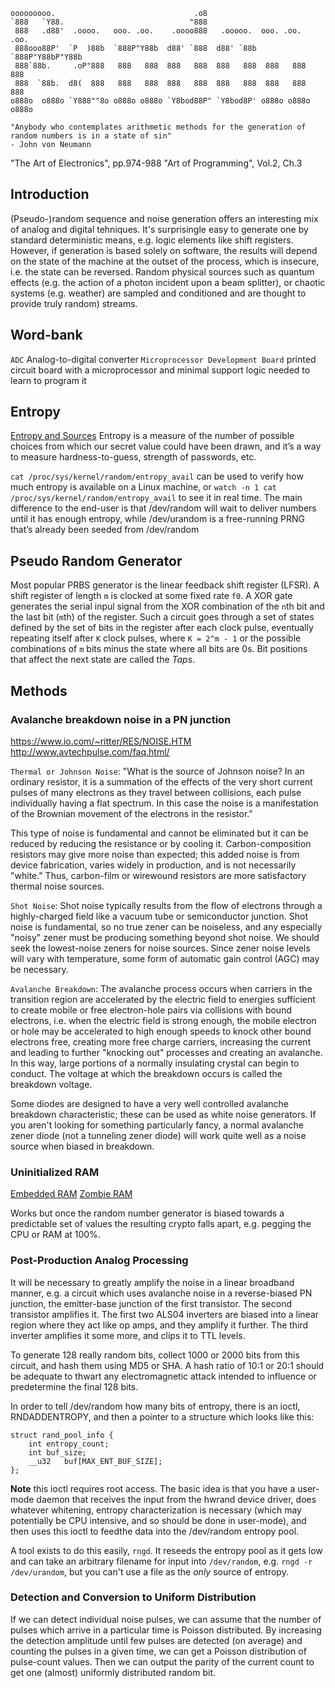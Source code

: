 ```
ooooooooo.                               .o8                              
`888   `Y88.                            "888                              
 888   .d88'  .oooo.   ooo. .oo.    .oooo888   .ooooo.  ooo. .oo.  .oo.   
 888ooo88P'  `P  )88b  `888P"Y88b  d88' `888  d88' `88b `888P"Y88bP"Y88b  
 888`88b.     .oP"888   888   888  888   888  888   888  888   888   888  
 888  `88b.  d8(  888   888   888  888   888  888   888  888   888   888  
o888o  o888o `Y888""8o o888o o888o `Y8bod88P" `Y8bod8P' o888o o888o o888o 

"Anybody who contemplates arithmetic methods for the generation of random numbers is in a state of sin"
- John von Neumann
```

"The Art of Electronics", pp.974-988
"Art of Programming", Vol.2, Ch.3

## Introduction
(Pseudo-)random sequence and noise generation offers an interesting mix of analog and digital tehniques. It's surprisingle easy to generate one by standard deterministic means, e.g. logic elements like shift registers. However, if generation is based solely on software, the results will depend on the state of the machine at the outset of the process, which is insecure, i.e. the state can be reversed. Random physical sources such as quantum effects (e.g. the action of a photon incident upon a beam splitter), or chaotic systems (e.g. weather) are sampled and conditioned and are thought to provide truly random) streams.

## Word-bank
`ADC` Analog-to-digital converter
`Microprocessor Development Board` printed circuit board with a microprocessor and minimal support logic needed to learn to program it

## Entropy
[Entropy and Sources](https://hackaday.com/2017/11/02/what-is-entropy-and-how-do-i-get-more-of-it/)
Entropy is a measure of the number of possible choices from which our secret value could have been drawn, and it’s a way to measure hardness-to-guess, strength of passwords, etc.

`cat /proc/sys/kernel/random/entropy_avail` can be used to verify how much entropy is available on a Linux machine, or `watch -n 1 cat /proc/sys/kernel/random/entropy_avail` to see it in real time. The main difference to the end-user is that /dev/random will wait to deliver numbers until it has enough entropy, while /dev/urandom is a free-running PRNG that’s already been seeded from /dev/random

## Pseudo Random Generator
Most popular PRBS generator is the linear feedback shift register (LFSR). A shift register of length `m` is clocked at some fixed rate `f0`. A XOR gate generates the serial inpul signal from the XOR combination of the `n`th bit and the last bit (`m`th) of the register. Such a circuit goes through a set of states defined by the set of bits in the register after each clock pulse, eventually repeating itself after `K` clock pulses, where `K = 2^m - 1` or the possible combinations of `m` bits minus the state where all bits are 0s. Bit positions that affect the next state are called the _Taps_.

## Methods
### Avalanche breakdown noise in a PN junction
https://www.io.com/~ritter/RES/NOISE.HTM
http://www.avtechpulse.com/faq.html/

`Thermal or Johnson Noise`: 
"What is the source of Johnson noise? In an ordinary resistor, it is a summation of the effects of the very short current pulses of many electrons as they travel between collisions, each pulse individually having a flat spectrum. In this case the noise is a manifestation of the Brownian movement of the electrons in the resistor." 

This type of noise is fundamental and cannot be eliminated but it can be reduced by reducing the resistance or by cooling it. Carbon-composition resistors may give more noise than expected; this added noise is from device fabrication, varies widely in production, and is not necessarily "white." Thus, carbon-film or wirewound resistors are more satisfactory thermal noise sources.

`Shot Noise`:
Shot noise typically results from the flow of electrons through a highly-charged field like a vacuum tube or semiconductor junction. Shot noise is fundamental, so no true zener can be noiseless, and any especially "noisy" zener must be producing something beyond shot noise. We should seek the lowest-noise zeners for noise sources. Since zener noise levels will vary with temperature, some form of automatic gain control (AGC) may be necessary.  

`Avalanche Breakdown`:
The avalanche process occurs when carriers in the transition region are accelerated by the electric field to energies sufficient to create mobile or free electron-hole pairs via collisions with bound electrons, i.e. when the electric field is strong enough, the mobile electron or hole may be accelerated to high enough speeds to knock other bound electrons free, creating more free charge carriers, increasing the current and leading to further "knocking out" processes and creating an avalanche. In this way, large portions of a normally insulating crystal can begin to conduct. The voltage at which the breakdown occurs is called the breakdown voltage.

Some diodes are designed to have a very well controlled avalanche breakdown characteristic; these can be used as white noise generators. If you aren't looking for something particularly fancy, a normal avalanche zener diode (not a tunneling zener diode) will work quite well as a noise source when biased in breakdown.

### Uninitialized RAM
[Embedded RAM](https://hackaday.com/2015/06/29/true-random-number-generator-for-a-true-hacker/)
[Zombie RAM](https://hackaday.com/2014/03/06/the-mystery-of-zombie-ram/)

Works but once the random number generator is biased towards a predictable set of values the resulting crypto falls apart, e.g. pegging the CPU or RAM at 100%.

### Post-Production Analog Processing
It will be necessary to greatly amplify the noise in a linear broadband manner, e.g. a circuit which uses avalanche noise in a reverse-biased PN junction, the emitter-base junction of the first transistor. The second transistor amplifies it. The first two ALS04 inverters are biased into a linear region where they act like op amps, and they amplify it further. The third inverter amplifies it some more, and clips it to TTL levels.

To generate 128 really random bits, collect 1000 or 2000 bits from this circuit, and hash them using MD5 or SHA. A hash ratio of 10:1 or 20:1 should be adequate to thwart any electromagnetic attack intended to influence or predetermine the final 128 bits.

In order to tell /dev/random how many bits of entropy, there is an ioctl, RNDADDENTROPY, and then a pointer to a structure which looks like this:

```
struct rand_pool_info {
	int	entropy_count;
	int	buf_size;
	__u32	buf[MAX_ENT_BUF_SIZE];
};
```

**Note** this ioctl requires root access. The basic idea is that you have a user-mode daemon that receives the input from the hwrand device driver, does whatever whitening, entropy characterization is necessary (which may potentially be CPU intensive, and so should be done in user-mode), and then uses this ioctl to feedthe data into the /dev/random entropy pool.

A tool exists to do this easily, `rngd`. It reseeds the entropy pool as it gets low and can take an arbitrary filename for input into `/dev/random`, e.g. `rngd -r /dev/urandom`, but you can't use a file as the _only_ source of entropy.  

### Detection and Conversion to Uniform Distribution
If we can detect individual noise pulses, we can assume that the number of pulses which arrive in a particular time is Poisson distributed. By increasing the detection amplitude until few pulses are detected (on average) and counting the pulses in a given time, we can get a Poisson distribution of pulse-count values. Then we can output the parity of the current count to get one (almost) uniformly distributed random bit.
